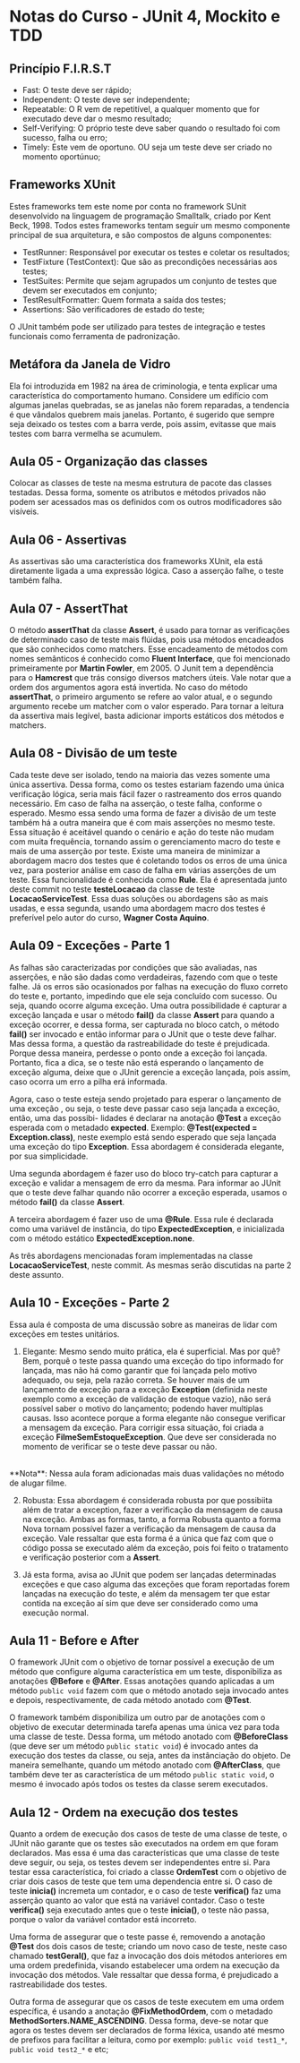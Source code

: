 # Notas do Curso - JUnit 4, Mockito e TDD

## Princípio F.I.R.S.T
 - Fast: O teste deve ser rápido;
 - Independent: O teste deve ser independente;
 - Repeatable: O R vem de repetitível, a qualquer momento que for executado deve dar o mesmo resultado;
 - Self-Verifying: O próprio teste deve saber quando o resultado foi com sucesso, falha ou erro;
 - Timely: Este vem de oportuno. OU seja um teste deve ser criado no momento oportúnuo;

## Frameworks XUnit
 Estes frameworks tem este nome por conta no framework SUnit desenvolvido na linguagem de programação Smalltalk, criado por Kent Beck, 1998.
 Todos estes frameworks tentam seguir um mesmo componente principal de sua arquitetura, e são compostos de alguns componentes:
 - TestRunner: Responsável por executar os testes e coletar os resultados;
 - TestFixture (TestContext): Que são as precondições necessárias aos testes;
 - TestSuites: Permite que sejam agrupados um conjunto de testes que devem ser executados em conjunto;
 - TestResultFormatter: Quem formata a saída dos testes;
 - Assertions: São verificadores de estado do teste;

O JUnit também pode ser utilizado para testes de integração e testes funcionais como ferramenta de padronização.

## Metáfora da Janela de Vidro
Ela foi introduzida em 1982 na área de criminologia, e tenta explicar uma característica do comportamento humano. Considere um edifício
com algumas janelas quebradas, se as janelas não forem reparadas, a tendencia é que vândalos quebrem mais janelas.
Portanto, é sugerido que sempre seja deixado os testes com a barra verde, pois assim, evitasse que mais testes com barra vermelha
se acumulem.

## Aula 05 - Organização das classes
Colocar as classes de teste na mesma estrutura de pacote das classes testadas. Dessa forma, somente os atributos e métodos
privados não podem ser acessados mas os definidos com os outros modificadores são visíveis.

## Aula 06 - Assertivas
As assertivas são uma característica dos frameworks XUnit, ela está diretamente ligada a uma expressão lógica. Caso a
asserção falhe, o teste também falha.

## Aula 07 - AssertThat
O método **assertThat** da classe **Assert**, é usado para tornar as verificações de determinado caso de teste
mais flúidas, pois usa métodos encadeados que são conhecidos como matchers. Esse encadeamento
de métodos com nomes semânticos é conhecido como **Fluent Interface**, que foi mencionado primeiramente
por **Martin Fowler**, em 2005. O Junit tem a dependência para o **Hamcrest** que trás consigo diversos matchers úteis.
Vale notar que a ordem dos argumentos agora está invertida. No caso do método **assertThat**, o primeiro argumento
se refere ao valor atual, e o segundo argumento recebe um matcher com o valor esperado.
Para tornar a leitura da assertiva mais legível, basta adicionar imports estáticos dos métodos e matchers.

## Aula 08 - Divisão de um teste
Cada teste deve ser isolado, tendo na maioria das vezes somente uma única assertiva. Dessa forma, como os testes estariam
fazendo uma única verificação lógica, seria mais fácil fazer o rastreamento dos erros quando necessário.
Em caso de falha na asserção, o teste falha, conforme o esperado. Mesmo essa sendo uma forma de fazer a divisão de um teste
também há a outra maneira que é com mais asserções no mesmo teste. Essa situação é aceitável quando o cenário e ação
do teste não mudam com muita frequência, tornando assim o gerenciamento macro do teste e mais de uma asserção por teste.
Existe uma maneira de minimizar a abordagem macro dos testes que é coletando todos os erros de uma única vez, para posterior
análise em caso de falha em várias asserções de um teste. Essa funcionalidade é conhecida como **Rule**. Ela é apresentada
junto deste commit no teste **testeLocacao** da classe de teste **LocacaoServiceTest**. Essa duas soluções ou abordagens
são as mais usadas, e essa segunda, usando uma abordagem macro dos testes é preferível pelo autor do
curso, **Wagner Costa Aquino**.

## Aula 09 - Exceções - Parte 1
As falhas são caracterizadas por condições que são avaliadas, nas asserções, e
não são dadas como verdadeiras, fazendo com que o teste falhe.
Já os erros são ocasionados por falhas na execução do fluxo correto do teste e, portanto,
impedindo que ele seja concluído com sucesso. Ou seja, quando ocorre alguma exceção. 
Uma outra possibilidade é capturar a exceção lançada e usar o método **fail()**
da classe **Assert** para quando a exceção ocorrer, e dessa forma, ser capturada
no bloco catch, o método **fail()** ser invocado e então informar para o JUnit
que o teste deve falhar. Mas dessa forma, a questão da rastreabilidade do teste
é prejudicada. Porque dessa maneira, perdesse o ponto onde a exceção foi lançada.
Portanto, fica a dica, se o teste não está esperando o lançamento de exceção alguma,
deixe que o JUnit gerencie a exceção lançada, pois assim, caso ocorra um erro a
pilha erá informada.

Agora, caso o teste esteja sendo projetado para esperar o lançamento de uma exceção
, ou seja, o teste deve passar caso seja lançada a exceção, então, uma das possibi-
lidades é declarar na anotação **@Test** a exceção esperada com o metadado
**expected**.
Exemplo: **@Test(expected = Exception.class)**, neste exemplo está sendo esperado
que seja lançada uma exceção do tipo **Exception**. Essa abordagem é considerada
elegante, por sua simplicidade.

Uma segunda abordagem é fazer uso do bloco try-catch para capturar a exceção e
validar a mensagem de erro da mesma. Para informar ao JUnit que o teste deve
falhar quando não ocorrer a exceção esperada, usamos o método **fail()** da classe
**Assert**.

A terceira abordagem é fazer uso de uma **@Rule**. Essa rule é declarada como uma
variável de instância, do tipo **ExpectedException**, e inicializada com o método estático
**ExpectedException.none**.

As três abordagens mencionadas foram implementadas na classe **LocacaoServiceTest**, neste
commit. As mesmas serão discutidas na parte 2 deste assunto.

## Aula 10 - Exceções - Parte 2
Essa aula é composta de uma discussão sobre as maneiras de lidar com exceções em testes unitários.
 1. Elegante: Mesmo sendo muito prática, ela é superficial. Mas por quê?
Bem, porquê o teste passa quando uma exceção do tipo informado for lançada, mas não há como garantir que
foi lançada pelo motivo adequado, ou seja, pela razão correta. Se houver mais de um lançamento de exceção
para a exceção **Exception** (definida neste exemplo como a exceção de validação de estoque vazio), não
será possível saber o motivo do lançamento; podendo haver multiplas causas. Isso acontece porque a forma
elegante não consegue verificar a mensagem da exceção. Para corrigir essa situação, foi criada a exceção
**FilmeSemEstoqueException**. Que deve ser considerada no momento de verificar se o teste deve passar ou
não.
</br>
**Nota**: Nessa aula foram adicionadas mais duas validações no método de alugar filme.

 2. Robusta: Essa abordagem é considerada robusta por que possibiita além de tratar a exception, fazer
a verificação da mensagem de causa na exceção. Ambas as formas, tanto, a forma Robusta quanto a forma
Nova tornam possível fazer a verificação da mensagem de causa da exceção. Vale ressaltar que esta forma
é a única que faz com que o código possa se executado além da exceção, pois foi feito o tratamento e verificação
posterior com a **Assert**.

 3. Já esta forma, avisa ao JUnit que podem ser lançadas determinadas exceções e que caso alguma das exceções
 que foram reportadas forem lançadas na execução do teste, e além da mensagem ter que estar contida na exceção
 aí sim que deve ser considerado como uma execução normal.

## Aula 11 - Before e After
O framework JUnit com o objetivo de tornar possível a execução de um método que configure alguma característica
em um teste, disponibiliza as anotações **@Before** e **@After**. Essas anotações quando aplicadas a um método
`public void` fazem com que o método anotado seja invocado antes e depois, respectivamente, de cada método
anotado com **@Test**.

O framework também disponibiliza um outro par de anotações com o objetivo de executar determinada tarefa apenas uma única vez
para toda uma classe de teste. Dessa forma, um método anotado com **@BeforeClass** (que deve ser um método `public static void`)
é invocado antes da execução dos testes da classe, ou seja, antes da instânciação do objeto. De maneira semelhante, quando um método
anotado com **@AfterClass**, que também deve ter as característica de um método `public static void`, o mesmo é invocado após
todos os testes da classe serem executados.

## Aula 12 - Ordem na execução dos testes
Quanto a ordem de execução dos casos de teste de uma classe de teste, o JUnit não garante que os testes são executados na
ordem em que foram declarados. Mas essa é uma das características que uma classe de teste deve seguir, ou seja, os testes devem ser
independentes entre si. Para testar essa característica, foi criado a classe **OrdemTest** com o objetivo de criar dois casos de teste
que tem uma dependencia entre si. O caso de teste **inicia()** incremeta um contador, e o caso de teste **verifica()** faz uma asserção
quanto ao valor que está na variável contador. Caso o teste **verifica()** seja executado antes que o teste **inicia()**, o teste
não passa, porque o valor da variável contador está incorreto.

Uma forma de assegurar que o teste passe é, removendo a anotação **@Test** dos dois casos de teste; criando um novo caso de teste, neste
caso chamado **testGeral()**, que faz a invocação dos dois métodos anteriores em uma ordem predefinida, visando estabelecer uma ordem
na execução da invocação dos métodos. Vale ressaltar que dessa forma, é prejudicado a rastreabilidade dos testes.

Outra forma de assegurar que os casos de teste executem em uma ordem específica, é usando a anotação **@FixMethodOrdem**, com o metadado
**MethodSorters.NAME_ASCENDING**. Dessa forma, deve-se notar que agora os testes devem ser declarados de forma léxica, usando até mesmo
de prefixos para facilitar a leitura, como por exemplo: `public void test1_*`, `public void test2_*` e etc;
